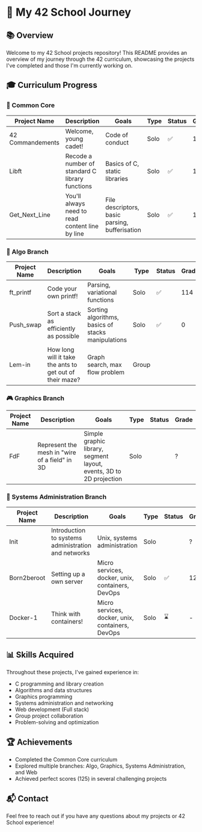 # 🚀 My 42 School Journey

## 📚 Overview
Welcome to my 42 School projects repository! This README provides an overview of my journey through the 42 curriculum, showcasing the projects I've completed and those I'm currently working on.

## 🎓 Curriculum Progress

### 🏁 Common Core
| Project Name | Description | Goals | Type | Status | Grade |
|--------------|-------------|-------|------|--------|-------|
| 42 Commandements | Welcome, young cadet! | Code of conduct | Solo | ✅ | 100 |
| Libft | Recode a number of standard C library functions | Basics of C, static libraries | Solo | ✅ | 124 |
| Get_Next_Line | You'll always need to read content line by line | File descriptors, basic parsing, bufferisation | Solo | ✅ | 105 |

### 🔱 Algo Branch
| Project Name | Description | Goals | Type | Status | Grade |
|--------------|-------------|-------|------|--------|-------|
| ft_printf | Code your own printf! | Parsing, variational functions | Solo | ✅ | 114 |
| Push_swap | Sort a stack as efficiently as possible | Sorting algorithms, basics of stacks manipulations | Solo | ✅ | 0 |
| Lem-in | How long will it take the ants to get out of their maze? | Graph search, max flow problem | Group |  |  |

### 🎮 Graphics Branch
| Project Name | Description | Goals | Type | Status | Grade |
|--------------|-------------|-------|------|--------|-------|
| FdF | Represent the mesh in "wire of a field" in 3D | Simple graphic library, segment layout, events, 3D to 2D projection | Solo |  | ? |

### 🔐 Systems Administration Branch
| Project Name | Description | Goals | Type | Status | Grade |
|--------------|-------------|-------|------|--------|-------|
| Init | Introduction to systems administration and networks | Unix, systems administration | Solo |  | ? |
| Born2beroot | Setting up a own server | Micro services, docker, unix, containers, DevOps | Solo | ✅ | 123 |
| Docker-1 | Think with containers! | Micro services, docker, unix, containers, DevOps | Solo | ⌛ | - |

## 📊 Skills Acquired
Throughout these projects, I've gained experience in:
- C programming and library creation
- Algorithms and data structures
- Graphics programming
- Systems administration and networking
- Web development (Full stack)
- Group project collaboration
- Problem-solving and optimization

## 🏆 Achievements
- Completed the Common Core curriculum
- Explored multiple branches: Algo, Graphics, Systems Administration, and Web
- Achieved perfect scores (125) in several challenging projects

## 📬 Contact
Feel free to reach out if you have any questions about my projects or 42 School experience!
